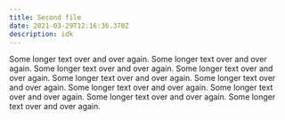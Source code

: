 ```yaml
---
title: Second file
date: 2021-03-29T12:16:36.370Z
description: idk
---
```

Some longer text over and over again. Some longer text over and over again. Some longer text over and over again. Some longer text over and over again. Some longer text over and over again. Some longer text over and over again. Some longer text over and over again. Some longer text over and over again. Some longer text over and over again. Some longer text over and over again.